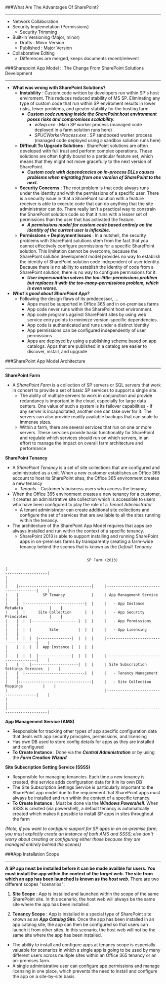 ###What Are The Advantages Of SharePoint?

---

  - Network Collaboration
  - Security Implemetation (Permissions)
    - Security Trimming 
  - Built-In Versioning (Major, minor)
    - Drafts : Minor Version
    - Published : Major Version
  - Collaborative Editing
    - Differences are merged, keeps documents recent/relevent


###Sharepoint App Model :: The Change From SharePoint Solutions Development

---

  - **What was wrong with SharePoint Solutions?** 
    - **Instability** : Custom code written by developers run within SP's host enviroment. This reduces reduced stability of MS SP. Eliminating any type of custom code that run within SP enviroment results in lower risks, fewer problems, and greater stability for the hosting farm. 
      - ***Custom code running inside the SharePoint host environment poses risks and compromises scalability.***
        - *w3wp.exe* : Main SP worker process (managed code deployed in a farm solution runs here)
        - *SPUCWorkerProcess.exe* : SP sandboxed worker process (managed code deployed using a sandbox solution runs here)
    - **Difficult To Upgrade Solutions** : SharePoint solutions are often developed with full trust and perform complex operations. These solutions are often tightly bound to a particular feature set, which means that they might not move gracefully to the next version of SharePoint. 
      - ***Custom code with dependencies on in-process DLLs causes problems when migrating from one version of SharePoint to the next.***
    - **Security Concerns** : The root problem is that code always runs under the identity and with the permissions of a specific user. There is a security issue in that a SharePoint solution with a feature receiver is able to execute code that can do anything that the site administrator can do. There really isn’t a practical way to constrain the SharePoint solution code so that it runs with a lesser set of permissions than the user that has activated the feature. 
      - ***A permissions model for custom code based entirely on the identity of the current user is inflexible.***
    - **Permissions + Deployment Issues** : In a nutshell, the security problems with SharePoint solutions stem from the fact that you cannot effectively configure permissions for a specific SharePoint solution. This limitation cannot be overcome, because the SharePoint solution development model provides no way to establish the identity of SharePoint solution code independent of user identity. Because there is no ability to establish the identity of code from a SharePoint solution, there is no way to configure permissions for it.
      - ***User impersonation solves the too-little-permissions problem but replaces it with the too-many-permissions problem, which is even worse.***
  - ***What's good about SharePoint App?***
    - Following the design flaws of its predecessor, ...
      - Apps must be supported in Office 365 and in on-premises farms
      - App code never runs within the SharePoint host environment.
      - App code programs against SharePoint sites by using web service entry points to minimize version-specific dependencies.
      - App code is authenticated and runs under a distinct identity
      - App permissions can be configured independently of user permissions
      - Apps are deployed by using a publishing scheme based on app catalogs. Apps that are published in a catalog are easier to discover, install, and upgrade


###SharePoint App Model Architecture

---

**SharePoint Farm**
  - A *SharePoint Farm* is a collection of SP servers or SQL servers that work in concert to provide a set of basic SP services to support a single site. 
    - The ability of multiple servers to work in conjunction and provide redundancy is important in the cloud, especially for large data centers. One value of such a system is its failover capabilities - if any server is incapacitated, another one can take over for it. The servers can also provide readily available backups that can scale to immense sizes.
    - Within a farm, there are several services that run on one or more servers. These services provide basic functionality for SharePoint and regulate which services should run on which servers, in an effort to manage the impact on overall farm architecture and performance
      
**SharePoint Tenancy** 
  - A *SharePoint Tenancy* is a set of site collections that are configured and administrated as a unit. When a new customer establishes an Office 365 account to host its SharePoint sites, the Office 365 environment creates a new tenancy
    - *Tenants* - Customer's buisness users who access the tenancy
  - When the Office 365 environment creates a new tenancy for a customer, it creates an administrative site collection which is accessible to users who have been configured to play the role of a *Tenant Administrator*
    -  A tenant administrator can create additional site collections and configure the set of services that are available to all the sites running within the tenancy.
  - The architecture of the SharePoint App Model requires that apps are always installed and run within the context of a specific tenancy. 
    - SharePoint 2013 is able to support installing and running SharePoint apps in on-premises farms by transparently creating a farm-wide tenancy behind the scenes that is known as the *Default Tenancy.*

```

                                     SP Farm (2013)

|----------------------------------------------------------------------------------------|
|                                                                                        |
|    |---------------------------------|     |--------------------------------------|    |
|    |           SP Tenancy            |     | App Management Service               |    |   
|    |  |---------------------------|  |     |   - App Instance Metadata            |    |
|    |  |      Site Collection      |  |     |   - App Security Principles          |    |
|    |  |  |---------------------|  |  |     |   - App Permissions                  |    |
|    |  |  |        Site         |  |  |     |   - App Licensing                    |    |
|    |  |  |  |---------------|  |  |  |     |--------------------------------------|    |
|    |  |  |  |  App Instance |  |  |  |                                                 |
|    |  |  |  |---------------|  |  |  |     |--------------------------------------|    |
|    |  |  |---------------------|  |  |     | Site Subscription Settings Services  |    |
|    |  |---------------------------|  |     |   - Tenancy Management               |    |
|    |---------------------------------|     |   - Site Collection Mappings         |    |
|                                            |--------------------------------------|    |
|                                                                                        |
|----------------------------------------------------------------------------------------|
```

**App Management Service (AMS)**
  - Responsible for tracking other types of app specific configuration data that deals with app security principles, permissions, and licensing
  - Has own DB used to store config details for apps as they are installed and configured
  - **To Create Instance** : Done via the ***Central Administration*** or by using the ***Farm Creation Wizard*** 

**Site Subscription Setting Service (SSSS)**
   - Responsible for managing tenancies. Each time a new tenancy is created, this service adds configuration data for it in its own DB
   - The Site Subscription Settings Service is particularly important to the SharePoint app model due to the requirement that SharePoint apps must always be installed and run within the context of a specific tenancy.
   - **To Create Instance** : Must be done via the ***Windows Powershell***. When SSSS is created (via powershell), a default tenancy is automatically created which makes it possible to install SP apps in sites throughout the farm

*(Note, if you want to configure support for SP apps in an on-premise farm, you must explicitly create an instance of both AMS and SSSS; else don't worry about creating or configuring either those because they are managed entirely behind the scenes)*

###App Installation Scope

---

**A SP app must be installed before it can be made availble for users. You must install the app within the context of the *target web*. The site from which an app has been launched is known as the *host web***. There are two different scopes "scenarios":

1. **Site Scope** : App is installed and launched within the scope of the same SharePoint site. In this scenario, the host web will always be the same site where the app has been installed.

2. **Tenancy Scope** : App is installed in a special type of SharePoint site known as an ***App Catalog Site***. Once the app has been installed in an app catalog site, the app can then be configured so that users can launch it from other sites. In this scenario, the host web will not be the same site where the app has been installed.
 - The ability to install and configure apps at tenancy scope is especially valuable for scenarios in which a single app is going to be used by many different users across multiple sites within an Office 365 tenancy or an on-premises farm.
 - A single administrative user can configure app permissions and manage licensing in one place, which prevents the need to install and configure the app on a site-by-site basis.
